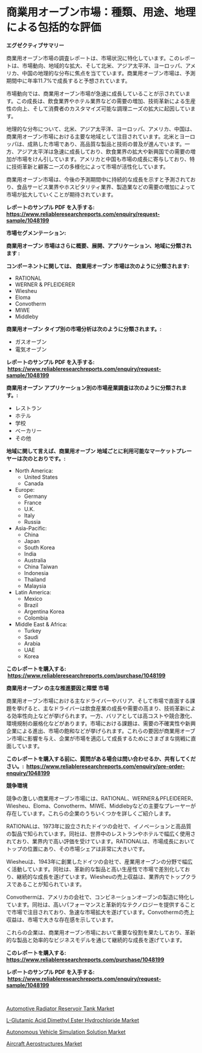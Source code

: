 <p><h1>商業用オーブン市場：種類、用途、地理による包括的な評価</h1></p><p><strong>エグゼクティブサマリー</strong></p>
<p><p>商業用オーブン市場の調査レポートは、市場状況に特化しています。このレポートは、市場動向、地域的な拡大、そして北米、アジア太平洋、ヨーロッパ、アメリカ、中国の地理的な分布に焦点を当てています。商業用オーブン市場は、予測期間中に年率11.7%で成長すると予想されています。</p><p>市場動向では、商業用オーブン市場が急速に成長していることが示されています。この成長は、飲食業界やホテル業界などの需要の増加、技術革新による生産性の向上、そして消費者のカスタマイズ可能な調理ニーズの拡大に起因しています。</p><p>地理的な分布について、北米、アジア太平洋、ヨーロッパ、アメリカ、中国は、商業用オーブン市場における主要な地域として注目されています。北米とヨーロッパは、成熟した市場であり、高品質な製品と技術の普及が進んでいます。一方、アジア太平洋は急速に成長しており、飲食業界の拡大や新興国での需要の増加が市場をけん引しています。アメリカと中国も市場の成長に寄与しており、特に技術革新と顧客ニーズの多様化によって市場が活性化しています。</p><p>商業用オーブン市場は、今後の予測期間中に持続的な成長を示すと予測されており、食品サービス業界やホスピタリティ業界、製造業などの需要の増加によって市場が拡大していくことが期待されています。</p></p>
<p><strong>レポートのサンプル PDF を入手する: <a href="https://www.reliableresearchreports.com/enquiry/request-sample/1048199">https://www.reliableresearchreports.com/enquiry/request-sample/1048199</a></strong></p>
<p><strong>市場セグメンテーション:</strong></p>
<p><strong> 商業用オーブン 市場はさらに概要、展開、アプリケーション、地域に分類されます :</strong></p>
<p><strong>コンポーネントに関しては、 商業用オーブン 市場は次のように分類されます: &nbsp;</strong></p>
<p><ul><li>RATIONAL</li><li>WERNER & PFLEIDERER</li><li>Wiesheu</li><li>Eloma</li><li>Convotherm</li><li>MIWE</li><li>Middleby</li></ul></p>
<p><strong> 商業用オーブン タイプ別の市場分析は次のように分類されます。:</strong></p>
<p><ul><li>ガスオーブン</li><li>電気オーブン</li></ul></p>
<p><strong>レポートのサンプル PDF を入手する: &nbsp;<a href="https://www.reliableresearchreports.com/enquiry/request-sample/1048199">https://www.reliableresearchreports.com/enquiry/request-sample/1048199</a></strong></p>
<p><strong> 商業用オーブン アプリケーション別の市場産業調査は次のように分類されます。:</strong></p>
<p><ul><li>レストラン</li><li>ホテル</li><li>学校</li><li>ベーカリー</li><li>その他</li></ul></p>
<p><strong>地域に関して言えば、商業用オーブン 地域ごとに利用可能なマーケットプレーヤーは次のとおりです。:</strong></p>
<p><ul>
    <li>
        North America:
        <ul>
            <li>United States</li>
            <li>Canada</li>
        </ul>
    </li>
    <li>
        Europe:
        <ul>
            <li>Germany</li>
            <li>France</li>
            <li>U.K.</li>
            <li>Italy</li>
            <li>Russia</li>
        </ul>
    </li>
    <li>
        Asia-Pacific:
        <ul>
            <li>China</li>
            <li>Japan</li>
            <li>South Korea</li>
            <li>India</li>
            <li>Australia</li>
            <li>China Taiwan</li>
            <li>Indonesia</li>
            <li>Thailand</li>
            <li>Malaysia</li>
        </ul>
    </li>
    <li>
        Latin America:
        <ul>
            <li>Mexico</li>
            <li>Brazil</li>
            <li>Argentina Korea</li>
            <li>Colombia</li>
        </ul>
    </li>
    <li>
        Middle East & Africa:
        <ul>
            <li>Turkey</li>
            <li>Saudi</li>
            <li>Arabia</li>
            <li>UAE</li>
            <li>Korea</li>
        </ul>
    </li>
    </ul></p>
<p><strong>このレポートを購入する: &nbsp;<a href="https://www.reliableresearchreports.com/purchase/1048199">https://www.reliableresearchreports.com/purchase/1048199</a></strong></p>
<p><strong>商業用オーブン の主な推進要因と障壁 市場</strong></p>
<p><p>商業用オーブン市場における主なドライバーやバリア、そして市場で直面する課題を挙げると、主なドライバーは飲食産業の成長や需要の高まり、技術革新による効率性向上などが挙げられます。一方、バリアとしては高コストや競合激化、環境規制の厳格化などがあります。市場における課題は、需要の不確実性や新興企業による進出、市場の飽和などが挙げられます。これらの要因が商業用オーブン市場に影響を与え、企業が市場を適応して成長するためにさまざまな挑戦に直面しています。</p></p>
<p><strong>このレポートを購入する前に、質問がある場合は問い合わせるか、共有してください。:&nbsp; <a href="https://www.reliableresearchreports.com/enquiry/pre-order-enquiry/1048199">https://www.reliableresearchreports.com/enquiry/pre-order-enquiry/1048199</a></strong></p>
<p><strong>競争環境</strong></p>
<p><p>競争の激しい商業用オーブン市場には、RATIONAL、WERNER＆PFLEIDERER、Wiesheu、Eloma、Convotherm、MIWE、Middlebyなどの主要なプレーヤーが存在しています。これらの企業のうちいくつかを詳しくご紹介します。</p><p>RATIONALは、1973年に設立されたドイツの会社で、イノベーションと高品質の製品で知られています。同社は、世界中のレストランやホテルで幅広く使用されており、業界内で高い評価を受けています。RATIONALは、市場成長においてトップの位置にあり、その市場シェアは非常に大きいです。</p><p>Wiesheuは、1943年に創業したドイツの会社で、産業用オーブンの分野で幅広く活動しています。同社は、革新的な製品と高い生産性で市場で差別化しており、継続的な成長を遂げています。Wiesheuの売上収益は、業界内でトップクラスであることが知られています。</p><p>Convothermは、アメリカの会社で、コンビネーションオーブンの製造に特化しています。同社は、高いパフォーマンスと革新的なテクノロジーを提供することで市場で注目されており、急速な市場拡大を遂げています。Convothermの売上収益は、市場で大きな存在感を示しています。</p><p>これらの企業は、商業用オーブン市場において重要な役割を果たしており、革新的な製品と効率的なビジネスモデルを通じて継続的な成長を遂げています。</p></p>
<p><strong>このレポートを購入する: &nbsp; <a href="https://www.reliableresearchreports.com/purchase/1048199">https://www.reliableresearchreports.com/purchase/1048199</a></strong></p>
<p><strong>レポートのサンプル PDF を入手する: &nbsp;<a href="https://www.reliableresearchreports.com/enquiry/request-sample/1048199">https://www.reliableresearchreports.com/enquiry/request-sample/1048199</a></strong><strong></strong></p>
<p>&nbsp;</p>
<p><p><a href="https://view.publitas.com/reportprime-1/automotive-radiator-reservoir-tank-market-insights-market-players-and-forecast-till-2030/">Automotive Radiator Reservoir Tank Market</a></p><p><a href="https://boundless-drawbridge-702.notion.site/L-Glutamic-Acid-Dimethyl-Ester-Hydrochloride-Market-Size-Global-Industry-Overview-Market-Segmentat-ef84c5d805e74b9bbb4008d72744f665">L-Glutamic Acid Dimethyl Ester Hydrochloride Market</a></p><p><a href="https://github.com/jsmusil/Market-Research-Report-List-2/blob/main/autonomous-vehicle-simulation-solution-market.md">Autonomous Vehicle Simulation Solution Market</a></p><p><a href="https://github.com/bmorecock/Market-Research-Report-List-2/blob/main/aircraft-aerostructures-market.md">Aircraft Aerostructures Market</a></p></p>